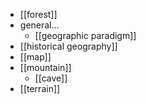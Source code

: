 - [[forest]]
- general...
    - [[geographic paradigm]]
- [[historical geography]]
- [[map]]
- [[mountain]]
    - [[cave]]
- [[terrain]]
